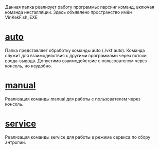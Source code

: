 Данная папка реализует работу программы: парсинг команд, включая команда инсталляции.
Здесь объявлено пространство имён VinKekFish_EXE

# [auto](auto)
Папка представляет обработку команды auto (./vkf auto).
Команда служит для взаимодействия с другими программами через потоки ввода-вывода.
Допустимо взаимодействие с пользователем через консоль, но неудобно.

# [manual](manual)

Реализация команды manual для работы с пользователем через консоль.


# [service](service)

Реализация команды service для работы в режиме сервиса по сбору энтропии.


